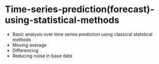 # Time-series-prediction(forecast)-using-statistical-methods
- Basic analysis over time series prediction using classical statstical methods 
- Moving average 
- Differencing
- Reducing noise in base data 
